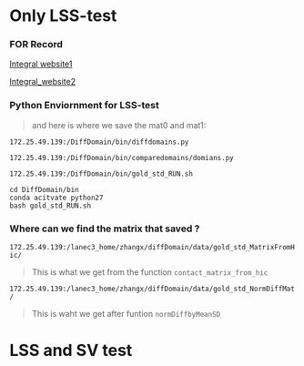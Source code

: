 # Only LSS-test
### FOR Record

[Integral website1](https://www.notion.so/integral-calculate-fe573ec506154e6a83f9b24b208b2e54?pvs=4#2deb6c01a50148078ba9b52911efd633)

[Integral_website2](https://www.notion.so/integral-calculate-fe573ec506154e6a83f9b24b208b2e54?pvs=4#d25b7f0bb63d438da635e7826864bc00)

### Python Enviornment for LSS-test  
> and here is where we save the mat0 and mat1:

`172.25.49.139:/DiffDomain/bin/diffdomains.py`

`172.25.49.139:/DiffDomain/bin/comparedomains/domians.py`

`172.25.49.139:/DiffDomain/bin/gold_std_RUN.sh`


```
cd DiffDomain/bin
conda acitvate python27
bash gold_std_RUN.sh
```

### Where can we find the matrix that saved ?

`172.25.49.139:/lanec3_home/zhangx/diffDomain/data/gold_std_MatrixFromHic/`
> This is what we get from the function `contact_matrix_from_hic`

`172.25.49.139:/lanec3_home/zhangx/diffDomain/data/gold_std_NormDiffMat/`
> This is waht we get after funtion `normDiffbyMeanSD`

 # LSS and SV test
 

